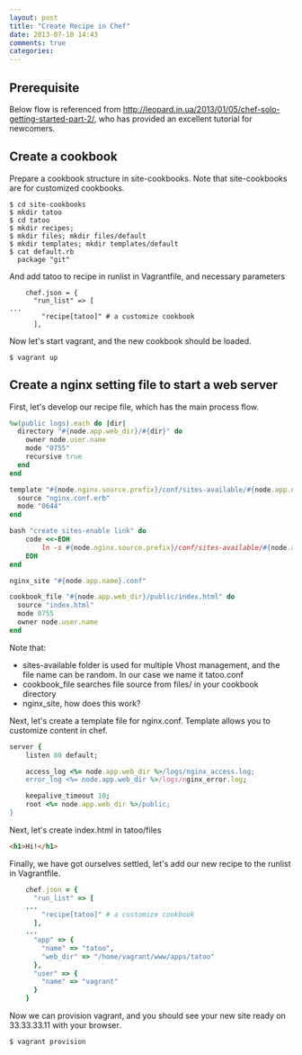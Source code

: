 ```yaml
---
layout: post
title: "Create Recipe in Chef"
date: 2013-07-10 14:43
comments: true
categories: 
---
```


## Prerequisite

Below flow is referenced from http://leopard.in.ua/2013/01/05/chef-solo-getting-started-part-2/, who has provided an excellent tutorial for newcomers. 

## Create a cookbook

Prepare a cookbook structure in site-cookbooks. Note that site-cookbooks are for customized cookbooks.

```
$ cd site-cookbooks
$ mkdir tatoo
$ cd tatoo
$ mkdir recipes; 
$ mkdir files; mkdir files/default
$ mkdir templates; mkdir templates/default
$ cat default.rb
  package "git"

```

And add tatoo to recipe in runlist in Vagrantfile, and necessary parameters

```
    chef.json = {
      "run_list" => [
...
        "recipe[tatoo]" # a customize cookbook
      ],
```

Now let's start vagrant, and the new cookbook should be loaded.
```
$ vagrant up
```

## Create a nginx setting file to start a web server

First, let's develop our recipe file, which has the main process flow.

``` ruby recipes/default.rb
%w(public logs).each do |dir|
  directory "#{node.app.web_dir}/#{dir}" do
    owner node.user.name
    mode "0755"
    recursive true
  end
end

template "#{node.nginx.source.prefix}/conf/sites-available/#{node.app.name}.conf" do
  source "nginx.conf.erb"
  mode "0644"
end

bash "create sites-enable link" do
	code <<-EOH
		ln -s #{node.nginx.source.prefix}/conf/sites-available/#{node.app.name}.conf #{node.nginx.source.prefix}/conf/sites-enabled/#{node.app.name}.conf
	EOH
end

nginx_site "#{node.app.name}.conf"

cookbook_file "#{node.app.web_dir}/public/index.html" do
  source "index.html"
  mode 0755
  owner node.user.name
end
```

Note that:

* sites-available folder is used for multiple Vhost management, and the file name can be random. In our case we name it tatoo.conf
* cookbook_file searches file source from files/ in your cookbook directory
* nginx_site, how does this work?

Next, let's create a template file for nginx.conf. Template allows you to customize content in chef.

``` ruby templates/default/nginx.conf.erb
server {
    listen 80 default;

    access_log <%= node.app.web_dir %>/logs/nginx_access.log;
    error_log <%= node.app.web_dir %>/logs/nginx_error.log;

    keepalive_timeout 10;
    root <%= node.app.web_dir %>/public;
}
```

Next, let's create index.html in tatoo/files
``` html files/index.html
<h1>Hi!</h1>
```

Finally, we have got ourselves settled, let's add our new recipe to the runlist in Vagrantfile.

``` ruby Vagrantfile
    chef.json = {
      "run_list" => [
	...
        "recipe[tatoo]" # a customize cookbook
      ],
	...
      "app" => {
        "name" => "tatoo",
        "web_dir" => "/home/vagrant/www/apps/tatoo"
      },
      "user" => {
        "name" => "vagrant"
      }
    }

```

Now we can provision vagrant, and you should see your new site ready on 33.33.33.11 with your browser.

``` ruby
$ vagrant provision
```